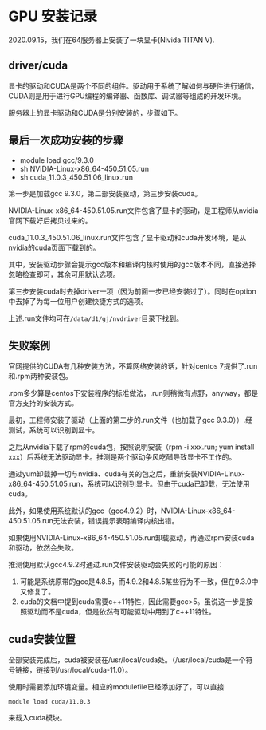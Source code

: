 # GPU 安装记录

2020.09.15，我们在64服务器上安装了一块显卡(Nivida TITAN V).

## driver/cuda

显卡的驱动和CUDA是两个不同的组件。驱动用于系统了解如何与硬件进行通信，CUDA则是用于进行GPU编程的编译器、函数库、调试器等组成的开发环境。

服务器上的显卡驱动和CUDA是分别安装的，步骤如下。


## 最后一次成功安装的步骤

+ module load gcc/9.3.0
+ sh NVIDIA-Linux-x86_64-450.51.05.run
+ sh cuda_11.0.3_450.51.06_linux.run

第一步是加载gcc 9.3.0，第二部安装驱动，第三步安装cuda。

NVIDIA-Linux-x86_64-450.51.05.run文件包含了显卡的驱动，是工程师从nvidia官网下载好后拷贝过来的。

cuda_11.0.3_450.51.06_linux.run文件包含了显卡驱动和cuda开发环境，是从[nvidia的cuda页面](https://developer.nvidia.com/cuda-downloads)下载到的。

其中，安装驱动步骤会提示gcc版本和编译内核时使用的gcc版本不同，直接选择忽略检查即可，其余可用默认选项。

第三步安装cuda时去掉driver一项（因为前面一步已经安装过了）。同时在option中去掉了为每一位用户创建快捷方式的选项。

上述.run文件均可在`/data/d1/gj/nvdriver`目录下找到。

## 失败案例

官网提供的CUDA有几种安装方法，不算网络安装的话，针对centos 7提供了.run和.rpm两种安装包。

.rpm多少算是centos下安装程序的标准做法，.run则稍微有点野，anyway，都是官方支持的安装方式。

最初，工程师安装了驱动（上面的第二步的.run文件（也加载了gcc 9.3.0））.经测试，系统可以识别到显卡。

之后从nvidia下载了rpm的cuda包，按照说明安装（rpm -i xxx.run; yum install xxx）后系统无法驱动显卡。推测是两个驱动争风吃醋导致显卡不工作的。

通过yum卸载掉一切与nvidia、cuda有关的包之后，重新安装NVIDIA-Linux-x86_64-450.51.05.run，系统可以识别到显卡。但由于cuda已卸载，无法使用cuda。

此外，如果使用系统默认的gcc（gcc4.9.2）时，NVIDIA-Linux-x86_64-450.51.05.run无法安装，错误提示表明编译内核出错。

如果使用NVIDIA-Linux-x86_64-450.51.05.run卸载驱动，再通过rpm安装cuda和驱动，依然会失败。


推测使用默认gcc4.9.2时通过.run文件安装驱动会失败的可能的原因：

1. 可能是系统原带的gcc是4.8.5，而4.9.2和4.8.5某些行为不一致，但在9.3.0中又修复了。
2. cuda的文档中提到cuda需要c++11特性，因此需要gcc>5。虽说这一步是按照驱动而不是cuda，但是依然有可能驱动中用到了c++11特性。

## cuda安装位置

全部安装完成后，cuda被安装在/usr/local/cuda处。（/usr/local/cuda是一个符号链接，链接到/usr/local/cuda-11.0）。

使用时需要添加环境变量。相应的modulefile已经添加好了，可以直接

```
module load cuda/11.0.3
```

来载入cuda模块。